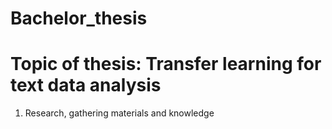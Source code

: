 # Bachelor_thesis
<h1>Topic of thesis: Transfer learning for text data analysis</h1>

1. Research, gathering materials and knowledge
